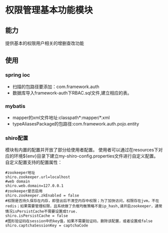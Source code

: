 # 权限管理基本功能模块

## 能力

提供基本的权限用户相关的增删查改功能

## 使用

### spring ioc

* 扫描的包路径要添加：com.framework.auth
* 数据库导入framework-auth下RBAC.sql文件,建立相应的表。

### mybatis

* mapper的xml文件地址:classpath*:mapper/*.xml
* typeAliasesPackage的包路径:com.framework.auth.pojo.entity


### shiro配置

模块有内置的配置并开放了部分给使用者配置。
使用者可以通过在resources下对应的环境${env}目录下建立my-shiro-config.properties文件进行自定义配置。
自定义配置支持的配置属性：
```
#zookeeper地址
shiro.zookeeper.url=localhost
#web domain
shiro.web.domain=127.0.0.1
#zookeeper是否启用
shiro.zookeeper.zkEnabled = false
#权限是否持久保存在内存，即登出后不清空内存中权限；为了加快访问，权限存在jvm，不在redis；如果需要管理权限，且系统做了负载均衡策略不是ip_hash,请开启zookeeper，通常情况isPersistCache不需要设置成true.
shiro.isPersistCache = false
#图形验证码在session中的key值，如果不需要验证码，删除该配置，或者设置成false
shiro.captchaSessionKey = captchaCode
```